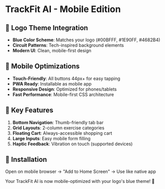 # TrackFit AI - Mobile Edition

## 🎨 Logo Theme Integration
- **Blue Color Scheme**: Matches your logo (#00BFFF, #1E90FF, #4682B4)
- **Circuit Patterns**: Tech-inspired background elements
- **Modern UI**: Clean, mobile-first design

## 📱 Mobile Optimizations
- **Touch-Friendly**: All buttons 44px+ for easy tapping
- **PWA Ready**: Installable as mobile app
- **Responsive Design**: Optimized for phones/tablets
- **Fast Performance**: Mobile-first CSS architecture

## 🚀 Key Features
1. **Bottom Navigation**: Thumb-friendly tab bar
2. **Grid Layouts**: 2-column exercise categories  
3. **Floating Cart**: Always-accessible shopping cart
4. **Large Inputs**: Easy mobile form filling
5. **Haptic Feedback**: Vibration on touch (supported devices)

## 📲 Installation
Open on mobile browser → "Add to Home Screen" → Use like native app

Your TrackFit AI is now mobile-optimized with your logo's blue theme! 🎯 